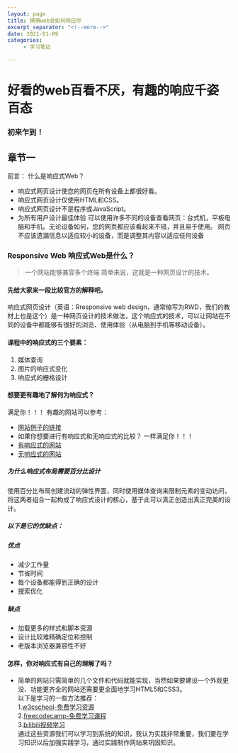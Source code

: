 ```yaml
---
layout: page
title: 猜猜web会如何响应你
excerpt_separator: "<!--more-->"
date: 2021-01-09
categories:
     - 学习笔记

---
```


# 好看的web百看不厌，有趣的响应千姿百态
### 初来乍到！
## 章节一
<!--more-->
前言：
什么是响应式Web？
- 响应式网页设计使您的网页在所有设备上都很好看。
- 响应式网页设计仅使用HTML和CSS。
- 响应式网页设计不是程序或JavaScript。
- 为所有用户设计最佳体验 
可以使用许多不同的设备查看网页：台式机，平板电脑和手机。无论设备如何，您的网页都应该看起来不错，并且易于使用。
网页不应该遗漏信息以适应较小的设备，而是调整其内容以适应任何设备

### Responsive Web 响应式Web是什么？
> 一个网站能够兼容多个终端
简单来说，这就是一种网页设计的技术。
#### 先给大家来一段比较官方的解释吧。
响应式网页设计（英语：Rresponsive web design，通常缩写为RWD，我们的教材上也是这个）是一种网页设计的技术做法，这个响应式的技术，可以让网站在不同的设备中都能够有很好的浏览、使用体验（从电脑到手机等移动设备）。
#### 课程中的响应式的三个要素：
1. 媒体查询
2. 图片的响应式变化
3. 响应式的栅格设计
#### 想要更有趣地了解何为响应式？
满足你！！！
有趣的网站可以参考：
- [网站例子的链接](https://alistapart.com/article/responsive-web-design/)
- 如果你想要进行有响应式和无响应式的比较？
一样满足你！！！
- [有响应式的网站](http://wcy.nfu.edu.cn/)
- [无响应式的网站](http://www.sysu.edu.cn/2012/cn/index.htm)

##### 为什么响应式布局需要百分比设计
使用百分比布局创建流动的弹性界面，同时使用媒体查询来限制元素的变动访问，将这两者组合一起构成了响应式设计的核心，基于此可以真正创造出真正完美的设计。
##### 以下是它的优缺点：
##### 优点
- 减少工作量
- 节省时间
- 每个设备都能得到正确的设计
- 搜索优化
##### 缺点
- 加载更多的样式和脚本资源
- 设计比较难精确定位和控制
- 老版本浏览器兼容性不好
#### 怎样，你对响应式有自己的理解了吗？
* 简单的网站只需简单的几个文件和代码就能实现，当然如果要建设一个外观更没、功能更齐全的网站还需要更全面地学习HTML5和CSS3。   
以下是学习的一些方法推荐：  
1.[w3cschool-免费学习资源](http://www.w3school.com.cn/index.html)  
2.[freecodecamp-免费学习课程](https://freecodecamp.cn/home)  
3.[bilibili视频学习](https://www.bilibili.com/video/av21557880?from=search&seid=14968601991001796513)   
通过这些资源我们可以学习到系统的知识，我认为实践非常重要，我们要在学习知识以后加强实践学习，通过实践制作网站来巩固知识。


